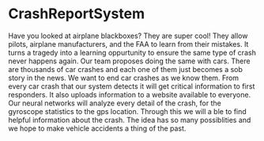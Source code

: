 # CrashReportSystem
Have you looked at airplane blackboxes? They are super cool! They allow pilots, airplane manufacturers, and the FAA to learn from their mistakes. It turns a tragedy into a learning oppurtunity to ensure the same type of crash never happens again. Our team proposes doing the same with cars. There are thousands of car crashes and each one of them just becomes a sob story in the news. We want to end car crashes as we know them. From every car crash that our system detects it will get critical information to first responders. It also uploads information to a website available to everyone. Our neural networks will analyze every detail of the crash, for the gyroscope statistics to the gps location. Through this we will a ble to find helpful information about the crash. The idea has so many possiblities and we hope to make vehicle accidents a thing of the past.
